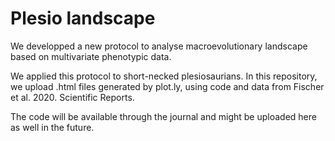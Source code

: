# Plesio landscape

We developped a new protocol to analyse macroevolutionary landscape based on multivariate phenotypic data.

We applied this protocol to short-necked plesiosaurians. In this repository, we upload .html files generated by plot.ly, using code and data from Fischer et al. 2020. Scientific Reports.

The code will be available through the journal and might be uploaded here as well in the future.
